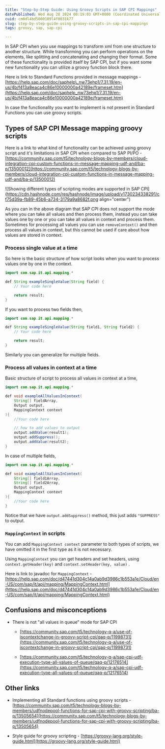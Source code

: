 ```yaml
---
title: "Step-by-Step Guide: Using Groovy Scripts in SAP CPI Mappings"
datePublished: Wed Aug 28 2024 08:19:03 GMT+0000 (Coordinated Universal Time)
cuid: cm0dl4bd5000109l4f0031k77
slug: step-by-step-guide-using-groovy-scripts-in-sap-cpi-mappings
tags: groovy, sap, sap-cpi

---
```


In SAP CPI when you use mappings to transform xml from one structure to another structure. While transforming you can perform operations on the elements, like splitting and concatenating and changing their format. Some of these functionality is provided itself by SAP CPI, but if you want some new functionality you can utilize a groovy function block there.

Here is link to Standard Functions provided in message mappings -[https://help.sap.com/doc/saphelp\_nw73ehp1/7.31.19/en-us/4b/f413a8eaca4c86e10000000a42189e/frameset.htm](https://help.sap.com/doc/saphelp_nw73ehp1/7.31.19/en-us/4b/f413a8eaca4c86e10000000a42189e/frameset.htm)

In case the functionality you want to implement is not present in Standard Functions you can use groovy scripts.

## Types of SAP CPI Message mapping groovy scripts

Here is a link to what kind of functionality can be achieved using groovy script and it's limitations in SAP CPI when compared to SAP PI/PO - [https://community.sap.com/t5/technology-blogs-by-members/cloud-integration-cpi-custom-functions-in-message-mapping-udf-and/ba-p/13500012](https://community.sap.com/t5/technology-blogs-by-members/cloud-integration-cpi-custom-functions-in-message-mapping-udf-and/ba-p/13500012)

![Showing different types of scripting modes are supported in SAP CPI](https://cdn.hashnode.com/res/hashnode/image/upload/v1730234338291/cf75d39a-fb89-45b6-a734-3179a9a8682f.png align="center")

As you can in the above diagram that SAP CPI does not support the mode where you can take all values and then process them, instead you can take values one by one or you can take all values in context and process them. Sometimes for processing all values you can use `removeContext()` and then process all values in context, but this cannot be used if care about how values are stored in context.

### Process single value at a time

So here is the basic structure of how script looks when you want to process values one by one in the context.

```java
import com.sap.it.api.mapping.*

def String exampleSingleValue(String field) {
	// Your code here

	return result;
}
```

If you want to process two fields then,

```java
import com.sap.it.api.mapping.*

def String exampleSingleValue(String field1, String field2) {
	// Your code here

	return result;
}
```

Similarly you can generalize for multiple fields.

### Process all values in context at a time

Basic structure of script to process all values in context at a time,

```java
import com.sap.it.api.mapping.*

def void exampleAllValuesInContext(
    String[] fieldArray, 
    Output output, 
    MappingContext context
){
	//Your code here

    // how to add values to output
	output.addValue(result1);
	output.addSuppress();
	output.addValue(result2);
}
```

In case of multiple fields,

```java
import com.sap.it.api.mapping.*

def void exampleAllValuesInContext(
    String[] field1Array, 
    String[] field2Array, 
    Output output, 
    MappingContext context
){
	//Your code here
}
```

Notice that we have `output.addSuppress()` method, this just adds `"SUPPRESS"` to output.

### `MappingContext` in scripts

You can add `MappingContext context` parameter to both types of scripts, we have omitted it in the first type as it is not necessary.

Using `MappingContext` you can get headers and set headers, using `context.getHeader(key)` and `context.setHeader(key, value)` .

Here is link to javadoc for `MappingContext` - [https://help.sap.com/doc/d47441d304c14a0ab9d3986c1b553a1e/Cloud/en-US/com/sap/it/api/mapping/MappingContext.html](https://help.sap.com/doc/d47441d304c14a0ab9d3986c1b553a1e/Cloud/en-US/com/sap/it/api/mapping/MappingContext.html)

## Confusions and misconceptions

* There is not "all values in queue" mode for SAP CPI
    
    * [https://community.sap.com/t5/technology-q-a/use-of-iscontextchange-in-groovy-script-cpi/qaq-p/11998731](https://community.sap.com/t5/technology-q-a/use-of-iscontextchange-in-groovy-script-cpi/qaq-p/11998731)
        
    * [https://community.sap.com/t5/technology-q-a/sap-cpi-udf-execution-type-all-values-of-queue/qaq-p/12176514](https://community.sap.com/t5/technology-q-a/sap-cpi-udf-execution-type-all-values-of-queue/qaq-p/12176514)
        

## Other links

* Implementing all Standard functions using groovy scripts - [https://community.sap.com/t5/technology-blogs-by-members/udfnodepool-functions-for-sap-cpi-with-groovy-scripting/ba-p/13505654](https://community.sap.com/t5/technology-blogs-by-members/udfnodepool-functions-for-sap-cpi-with-groovy-scripting/ba-p/13505654)
    
* Style guide for groovy scripting - [https://groovy-lang.org/style-guide.html](https://groovy-lang.org/style-guide.html)